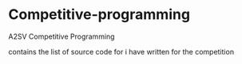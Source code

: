 # Competitive-programming
A2SV Competitive Programming

contains the list of source code for i have written for the competition
